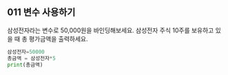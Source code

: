 ## 011 변수 사용하기
삼성전자라는 변수로 50,000원을 바인딩해보세요. 삼성전자 주식 10주를 보유하고 있을 때 총 평가금액을 출력하세요.
```python
삼성전자=50000
총금액 = 삼성전자*5
print(총금액)
```
